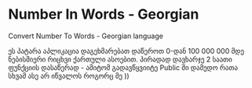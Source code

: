 # Number In Words - Georgian
Convert Number To Words - Georgian language


ეს პატარა აპლიკაცია დაგეხმარებათ დაწეროთ 0-დან 100 000 000 მდე ნებისმიერი რიცხვი ქართული ასოებით. 
პირადად დავხარჯე 2 საათი ფუნქციის დასაწერად  - ამიტომ გადავწყვიიტე Public ში დამედო რათა სხვამ ასე არ იწვალოს როგორც მე ))
